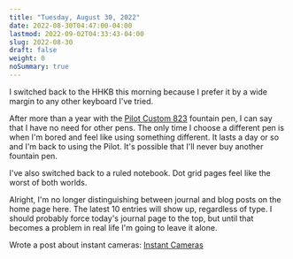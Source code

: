 ```yaml
---
title: "Tuesday, August 30, 2022"
date: 2022-08-30T04:47:00-04:00
lastmod: 2022-09-02T04:33:43-04:00
slug: 2022-08-30
draft: false
weight: 0
noSummary: true
---
```


I switched back to the HHKB this morning because I prefer it by a wide margin to any other keyboard I've tried.

After more than a year with the [Pilot Custom 823](https://baty.net/2021/pilot-custom-823-fountain-pen/) fountain pen, I can say that I have no need for other pens. The only time I choose a different pen is when I'm bored and feel like using something different. It lasts a day or so and I'm back to using the Pilot. It's possible that I'll never buy another fountain pen.

I've also switched back to a ruled notebook. Dot grid pages feel like the worst of both worlds.

Alright, I'm no longer distinguishing between journal and blog posts on the home page here. The latest 10 entries will show up, regardless of type. I should probably force today's journal page to the top, but until that becomes a problem in real life I'm going to leave it alone.

Wrote a post about instant cameras: [Instant Cameras](https://rudimentarylathe.org/2022/instant-cameras/)

[//]: # "Exported with love from a post written in Org mode"
[//]: # "- https://github.com/kaushalmodi/ox-hugo"
